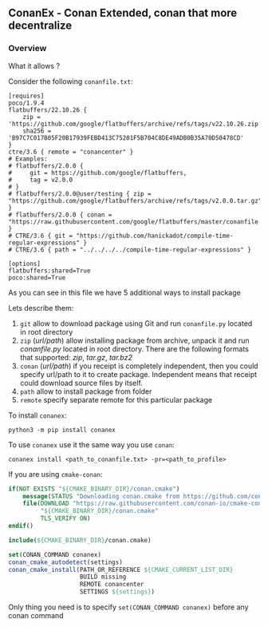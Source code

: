 ## ConanEx - Conan Extended, conan that more decentralize

### Overview
What it allows ?

Consider the following `conanfile.txt`:

```console
[requires]
poco/1.9.4
flatbuffers/22.10.26 {
    zip = 'https://github.com/google/flatbuffers/archive/refs/tags/v22.10.26.zip',
    sha256 = 'B97C7C017B05F20B17939FEBD413C75201F5B704C8DE49ADB0B35A70D50478CD'
}
ctre/3.6 { remote = "conancenter" }
# Examples:
# flatbuffers/2.0.0 {
#     git = https://github.com/google/flatbuffers,
#     tag = v2.0.0
# }
# flatbuffers/2.0.0@user/testing { zip = "https://github.com/google/flatbuffers/archive/refs/tags/v2.0.0.tar.gz" }
# flatbuffers/2.0.0 { conan = "https://raw.githubusercontent.com/google/flatbuffers/master/conanfile.py" }
# CTRE/3.6 { git = "https://github.com/hanickadot/compile-time-regular-expressions" }
# CTRE/3.6 { path = "../../../../compile-time-regular-expressions" }

[options]
flatbuffers:shared=True
poco:shared=True
```
As you can see in this file we have 5 additional ways to install package

Lets describe them:
1) `git` allow to download package using Git and run `conanfile.py` located in root directory
2) `zip` (_url/path_) allow installing package from archive, unpack it and run _conanfile.py_ located in root directory.
   There are the following formats that supported: _zip_, _tar.gz_, _tar.bz2_
3) `conan` (_url/path_) if you receipt is completely independent, then you could specify url/path to it to create package.
   Independent means that receipt could download source files by itself.
4) `path` allow to install package from folder
5) `remote` specify separate remote for this particular package

To install `conanex`:
```console
python3 -m pip install conanex
```

To use `conanex` use it the same way you use `conan`:
```console
conanex install <path_to_conanfile.txt> -pr=<path_to_profile>
```

If you are using `cmake-conan`:
```cmake
if(NOT EXISTS "${CMAKE_BINARY_DIR}/conan.cmake")
    message(STATUS "Downloading conan.cmake from https://github.com/conan-io/cmake-conan")
    file(DOWNLOAD "https://raw.githubusercontent.com/conan-io/cmake-conan/0.18.1/conan.cmake"
         "${CMAKE_BINARY_DIR}/conan.cmake"
         TLS_VERIFY ON)
endif()

include(${CMAKE_BINARY_DIR}/conan.cmake)

set(CONAN_COMMAND conanex)
conan_cmake_autodetect(settings)
conan_cmake_install(PATH_OR_REFERENCE ${CMAKE_CURRENT_LIST_DIR}
                    BUILD missing
                    REMOTE conancenter
                    SETTINGS ${settings})
```
Only thing you need is to specify `set(CONAN_COMMAND conanex)` before any conan command
